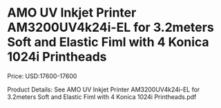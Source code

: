 # AMO UV Inkjet Printer AM3200UV4k24i-EL for 3.2meters Soft and Elastic Fiml with 4 Konica 1024i Printheads

Price: USD:17600-17600

Product Details: See AMO UV Inkjet Printer AM3200UV4k24i-EL for 3.2meters Soft and Elastic Fiml with 4 Konica 1024i Printheads.pdf